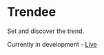 # Trendee

Set and discover the trend.

Currently in development - [Live]

[Live]: http://www.trendee.raymondlee.io/
